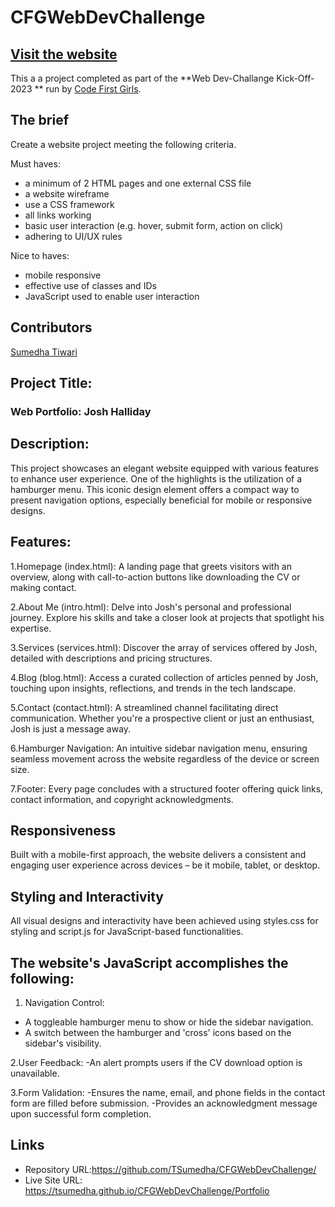 # CFGWebDevChallenge
  
## [Visit the website](https://TSumedha.github.io/portfolio)

This a a project completed as part of the **Web Dev-Challange Kick-Off-2023 ** run by [Code First Girls](https://codefirstgirls.com).

## The brief

Create a website project meeting the following criteria.

Must haves:

- a minimum of 2 HTML pages and one external CSS file
- a website wireframe
- use a CSS framework
- all links working
- basic user interaction (e.g. hover, submit form, action on click)
- adhering to UI/UX rules

Nice to haves: 

- mobile responsive
- effective use of classes and IDs
- JavaScript used to enable user interaction

## Contributors

[Sumedha Tiwari](https://github.com/TSumedha)


## Project Title:
### Web Portfolio: Josh Halliday 

## Description:
This project showcases an elegant website equipped with various features to enhance user experience. One of the highlights is the utilization of a hamburger menu. This iconic design element offers a compact way to present navigation options, especially beneficial for mobile or responsive designs.

## Features:

1.Homepage (index.html): A landing page that greets visitors with an overview, along with call-to-action buttons like downloading the CV or making contact.

2.About Me (intro.html): Delve into Josh's personal and professional journey. Explore his skills and take a closer look at projects that spotlight his expertise.

3.Services (services.html): Discover the array of services offered by Josh, detailed with descriptions and pricing structures.

4.Blog (blog.html): Access a curated collection of articles penned by Josh, touching upon insights, reflections, and trends in the tech landscape.

5.Contact (contact.html): A streamlined channel facilitating direct communication. Whether you're a prospective client or just an enthusiast, Josh is just a message away.

6.Hamburger Navigation: An intuitive sidebar navigation menu, ensuring seamless movement across the website regardless of the device or screen size.

7.Footer: Every page concludes with a structured footer offering quick links, contact information, and copyright acknowledgments.

## Responsiveness
Built with a mobile-first approach, the website delivers a consistent and engaging user experience across devices – be it mobile, tablet, or desktop.

## Styling and Interactivity
All visual designs and interactivity have been achieved using styles.css for styling and script.js for JavaScript-based functionalities.

## The website's JavaScript accomplishes the following:

1. Navigation Control:
- A toggleable hamburger menu to show or hide the sidebar navigation.
- A switch between the hamburger and 'cross' icons based on the sidebar's visibility.

2.User Feedback:
-An alert prompts users if the CV download option is unavailable.

3.Form Validation:
-Ensures the name, email, and phone fields in the contact form are filled before 
 submission.
-Provides an acknowledgment message upon successful form completion.

## Links
- Repository URL:https://github.com/TSumedha/CFGWebDevChallenge/
- Live Site URL: https://tsumedha.github.io/CFGWebDevChallenge/Portfolio
